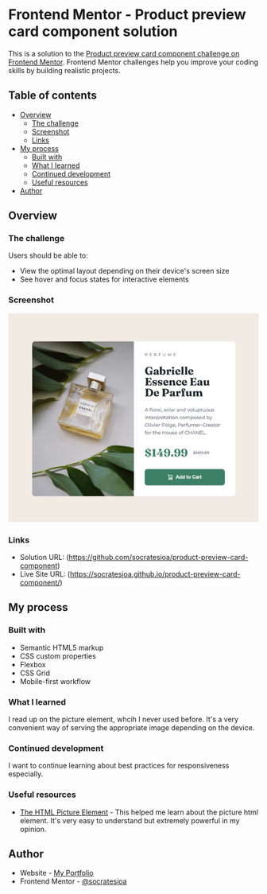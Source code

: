 # Frontend Mentor - Product preview card component solution

This is a solution to the [Product preview card component challenge on Frontend Mentor](https://www.frontendmentor.io/challenges/product-preview-card-component-GO7UmttRfa). Frontend Mentor challenges help you improve your coding skills by building realistic projects.

## Table of contents

- [Overview](#overview)
  - [The challenge](#the-challenge)
  - [Screenshot](#screenshot)
  - [Links](#links)
- [My process](#my-process)
  - [Built with](#built-with)
  - [What I learned](#what-i-learned)
  - [Continued development](#continued-development)
  - [Useful resources](#useful-resources)
- [Author](#author)

## Overview

### The challenge

Users should be able to:

- View the optimal layout depending on their device's screen size
- See hover and focus states for interactive elements

### Screenshot

![](./images/screenshot.jpg)

### Links

- Solution URL: (https://github.com/socratesioa/product-preview-card-component)
- Live Site URL: (https://socratesioa.github.io/product-preview-card-component/)

## My process

### Built with

- Semantic HTML5 markup
- CSS custom properties
- Flexbox
- CSS Grid
- Mobile-first workflow

### What I learned

I read up on the picture element, whcih I never used before. It's a very convenient way of serving the appropriate image depending on the device.

### Continued development

I want to continue learning about best practices for responsiveness especially.

### Useful resources

- [The HTML Picture Element](https://www.w3schools.com/html/html_images_picture.asp) - This helped me learn about the picture html element. It's very easy to understand but extremely powerful in my opinion.

## Author

- Website - [My Portfolio](https://portfolio.thisissocrates.com/)
- Frontend Mentor - [@socratesioa](https://www.frontendmentor.io/profile/socratesioa)
